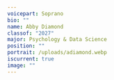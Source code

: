 ```yaml
---
voicepart: Soprano
bio: ""
name: Abby Diamond
classof: "2027"
major: Psychology & Data Science
position: ""
portrait: /uploads/adiamond.webp
iscurrent: true
image: ""
---
```

